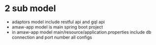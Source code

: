 # 2 sub model 
-  adaptors model include restful api and gql api
-  amaw-app model is main spring boot project
-  in amaw-app model main/resource/application.properties include   db connection and port number all configs
